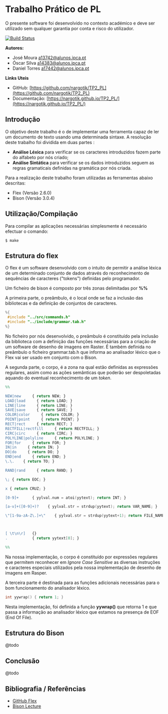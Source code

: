 ﻿# Trabalho Prático de PL

O presente software foi desenvolvido no contexto académico e deve ser utilizado sem qualquer garantia por conta e risco do utilizador.

[![Build Status](https://travis-ci.com/nargotik/TP2_PL.svg?token=qNfqiYyxNzmWoPqpyHnZ&branch=master)](https://travis-ci.com/nargotik/TP2_PL)


**Autores:**
- José Moura <a13742@alunos.ipca.pt>
- Óscar Silva <a14383@alunos.ipca.pt>
- Daniel Torres <a17442@alunos.ipca.pt>

**Links Uteis**
- GitHub: [https://github.com/nargotik/TP2_PL](https://github.com/nargotik/TP2_PL)
- Documentação: [https://nargotik.github.io/TP2_PL/](https://nargotik.github.io/TP2_PL/)


## Introdução

O objetivo deste trabalho é o de implementar uma ferramenta capaz de ler um documento de texto usando uma determinada sintaxe.
A resolução deste trabalho foi dividida em duas partes : 
- **Análise Léxica** para verificar se os caracteres introduzidos fazem parte do alfabeto por nós criado;
- **Análise Sintática** para verificar se os dados introduzidos seguem as regras gramaticais definidas na gramática por nós criada.

Para a realização deste trabalho foram utilizadas as ferramentas abaixo descritas:

- Flex (Versão 2.6.0)
- Bison (Versão 3.0.4)


## Utilização/Compilação
Para compilar as aplicações necessárias simplesmente é necessário efectuar o comando:
```shell script
$ make
```

## Estrutura do flex

O flex é um software desenvolvido com  o intuito de permitir a análise léxica de um determinado conjunto de dados através do reconhecimento de sequências de caracteres ("tokens") definidas pelo programador.

Um  ficheiro de bison é composto por três zonas delimitadas por **%%**

A primeira parte, o preâmbulo, é o local onde se faz a inclusão das bibliotecas e da definição de conjuntos de caracteres.

```c
%{
 #include "../src/commands.h"
 #include "../include/grammar.tab.h"
%}
``` 
No ficheiro por nós desenvolvido, o preâmbulo é constituído pela inclusão da biblioteca com a definição das funções necessárias para a criação de um software de desenho de imagens em Raster.
É também definida no preâmbulo o ficheiro grammar.tab.h que informa ao analisador léxico que o Flex vai ser usado em conjunto com o Bison.

A segunda parte, o corpo, é a zona na qual estão definidas as expressões regulares, assim como as ações semânticas que poderão ser despoletadas aquando do eventual reconhecimento de um *token*.

```flex
%%

NEW|new     { return NEW; }
LOAD|load     { return LOAD; }
LINE|line     { return LINE; }
SAVE|save     { return SAVE; }
COLOR|color     { return COLOR; }
POINT|point     { return POINT; }
RECT|rect     { return RECT; }
RECTFILL|rectfill     { return RECTFILL; }
CIRC|circ     { return CIRC; }
POLYLINE|polyline     { return POLYLINE; }
FOR|for     { return FOR; }
IN|in     { return IN; }
DO|do     { return DO; }
END|end     { return END; }
\.\.    { return TO; }

RAND|rand     { return RAND; }

\; { return EOC; }

x { return CRUZ; }

[0-9]+      { yylval.num = atoi(yytext); return INT; }

[a-v]+([0-9]+)?    { yylval.str = strdup(yytext); return VAR_NAME; }

\"[1-9a-zA-Z\.]+\"    { yylval.str = strdup(yytext+1); return FILE_NAME; }



[ \t\n\r]   {}
.           { return yytext[0]; }

%%
```
Na nossa implementação, o corpo é constituído por expressões regulares que permitem reconhecer em *Ignore Case Sensitive* as diversas instruções e caracteres especiais utilizados pela nossa implementação de desenho de imagens em Rasper.


A terceira parte é destinada para as funções adicionais necessárias para o bom funcionamento do analisador léxico.

```c
int yywrap() { return 1; }
```
Nesta implementação, foi definida a função **yywrap()** que retorna 1 e que passa a informação ao analisador léxico que estamos na presença de EOF (End Of File).

## Estrutura do Bison

@todo

## Conclusão

@todo

## Bibliografia / Referências

- [GitHub Flex](https://github.com/westes/flex)
- [Bison Lecture](http://web.eecs.utk.edu/~bvanderz/teaching/cs461Sp11/notes/bison/)
